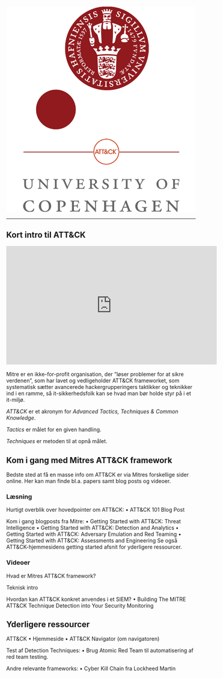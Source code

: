 ![](./ku-attack.png)

---

## Kort intro til ATT&CK

<center><iframe width="560" height="315" src="https://www.youtube-nocookie.com/embed/0BEf6s1iu5g" frameborder="0" allow="accelerometer; autoplay; encrypted-media; gyroscope; picture-in-picture" allowfullscreen></iframe></center>

Mitre er en ikke-for-profit organisation, der ”løser problemer for at sikre verdenen”, som har lavet og vedligeholder ATT&CK frameworket, som systematisk sætter avancerede hackergrupperingers taktikker og teknikker ind i en ramme, så it-sikkerhedsfolk kan se hvad man bør holde styr på i et it-miljø.

*ATT&CK* er et akronym for *Advanced Tactics, Techniques & Common Knowledge*.

*Tactics* er målet for en given handling.

*Techniques* er metoden til at opnå målet.

## Kom i gang med Mitres ATT&CK framework
Bedste sted at få en masse info om ATT&CK er via Mitres forskellige sider online. Her kan man finde bl.a. papers samt blog posts og videoer.

### Læsning
Hurtigt overblik over hovedpointer om ATT&CK:
•	ATT&CK 101 Blog Post

Kom i gang blogposts fra Mitre:
•	Getting Started with ATT&CK: Threat Intelligence
•	Getting Started with ATT&CK: Detection and Analytics
•	Getting Started with ATT&CK: Adversary Emulation and Red Teaming
•	Getting Started with ATT&CK: Assessments and Engineering
Se også ATT&CK-hjemmesidens getting started afsnit for yderligere ressourcer.

### Videoer
Hvad er Mitres ATT&CK framework?

Teknisk intro

Hvordan kan ATT&CK konkret anvendes i et SIEM?
•	Building The MITRE ATT&CK Technique Detection into Your Security Monitoring

## Yderligere ressourcer
ATT&CK
•	Hjemmeside
•	ATT&CK Navigator (om navigatoren)

Test af Detection Techniques:
•	Brug Atomic Red Team til automatisering af red team testing.

Andre relevante frameworks:
•	Cyber Kill Chain fra Lockheed Martin
